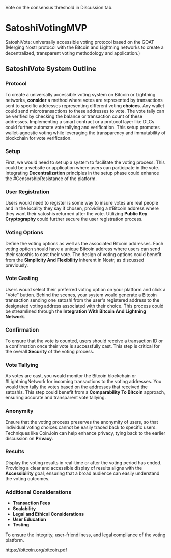   Vote on the consensus threshold in Discussion tab. 

# SatoshiVotingMVP
SatoshiVote: universally accessible voting protocol based on the GOAT (Merging Nostr protocol with the Bitcoin and Lightning networks to create a decentralized, transparent voting methodology and application.)
## SatoshiVote System Outline

### Protocol
To create a universally accessible voting system on Bitcoin or Lightning networks, **consider** a method where votes are represented by transactions sent to specific addresses representing different voting **choices**. Any wallet could send microtransactions to these addresses to vote. The vote tally can be verified by checking the balance or transaction count of these addresses. Implementing a smart contract or a protocol layer like DLCs could further automate vote tallying and verification. This setup promotes wallet-agnostic voting while leveraging the transparency and immutability of blockchain for vote verification.  

### Setup
First, we would need to set up a system to facilitate the voting process. This could be a website or application where users can participate in the vote. Integrating **Decentralization** principles in the setup phase could enhance the #CensorshipResistance of the platform.

### User Registration
Users would need to register is some way to insure votes are real people and in the locality they say if chosen, providing a #Bitcoin address where they want their satoshis returned after the vote. Utilizing **Public Key Cryptography** could further secure the user registration process.

### Voting Options
Define the voting options as well as the associated Bitcoin addresses. Each voting option should have a unique Bitcoin address where users can send their satoshis to cast their vote. The design of voting options could benefit from the **Simplicity And Flexibility** inherent in Nostr, as discussed previously.

### Vote Casting
Users would select their preferred voting option on your platform and click a "Vote" button. Behind the scenes, your system would generate a Bitcoin transaction sending one satoshi from the user's registered address to the designated voting address associated with their choice. This process could be streamlined through the **Integration With Bitcoin And Lightning Network**.

### Confirmation
To ensure that the vote is counted, users should receive a transaction ID or a confirmation once their vote is successfully cast. This step is critical for the overall **Security** of the voting process.

### Vote Tallying
As votes are cast, you would monitor the Bitcoin blockchain or #LightningNetwork for incoming transactions to the voting addresses. You would then tally the votes based on the addresses that received the satoshis. This step could benefit from a **Comparability To Bitcoin** approach, ensuring accurate and transparent vote tallying.

### Anonymity
Ensure that the voting process preserves the anonymity of users, so that individual voting choices cannot be easily traced back to specific users. Techniques like CoinJoin can help enhance privacy, tying back to the earlier discussion on **Privacy**.

### Results
Display the voting results in real-time or after the voting period has ended. Providing a clear and accessible display of results aligns with the **Accessibility** goal, ensuring that a broad audience can easily understand the voting outcomes.

### Additional Considerations
- **Transaction Fees**
- **Scalability**
- **Legal and Ethical Considerations**
- **User Education**
- **Testing** 

To ensure the integrity, user-friendliness, and legal compliance of the voting platform.

https://bitcoin.org/bitcoin.pdf

